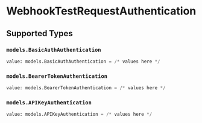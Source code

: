 # WebhookTestRequestAuthentication


## Supported Types

### `models.BasicAuthAuthentication`

```python
value: models.BasicAuthAuthentication = /* values here */
```

### `models.BearerTokenAuthentication`

```python
value: models.BearerTokenAuthentication = /* values here */
```

### `models.APIKeyAuthentication`

```python
value: models.APIKeyAuthentication = /* values here */
```

